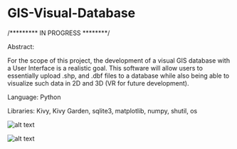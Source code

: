# GIS-Visual-Database
/********* IN PROGRESS ********/


Abstract:

For the scope of this project, the development of a visual GIS database with a User Interface is a realistic goal. This software will allow users to essentially upload .shp, and .dbf files to a database while also being able to visualize such data in 2D and 3D (VR for future development). 


Language: Python

Libraries: Kivy, Kivy Garden, sqlite3, matplotlib, numpy, shutil, os


![alt text](https://github.com/bbrownrichardson/GIS-Visual-Database/blob/master/Screenshots/VisualScreen%202D.jpg" "Shapefile visualized in 2D")


![alt text]("https://github.com/bbrownrichardson/GIS-Visual-Database/blob/master/Screenshots/VisualScreen%203D.jpg" "Shapefile visualized in 3D")


